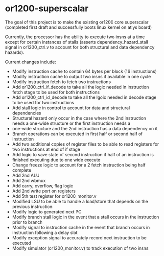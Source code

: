 # or1200-superscalar
The goal of this project is to make the existing or1200 core superscalar (completed first draft and successfully boots linux kernel on atlys board)

Currently, the processor has the ability to execute two insns at a time except for certain instances of stalls (asserts dependency_hazard_stall signal in or1200_ctrl.v to account for both structural and data dependency hazards).

Current changes include:
- Modify instruction cache to contain 64 bytes per block (16 instructions)
- Modify instruction cache to output two insns if available in one cycle
- Modify instruction fetch to fetch two instructions
- Add or1200_ctrl_if_decode to take all the logic needed in instruction fetch stage to be used for both instructions
- Add or1200_ctrl_id_decode to take all the lgoic needed in decode stage to be used for two instructions
- Add stall logic in control to account for data and structural dependencies
- Structural hazard only occur in the case where the 2nd instruction needs a one-wide structure or the first instruction needs a
- one-wide structure and the 2nd instruction has a data dependency on it 
- Branch operations can be executed in first half or second half of instruction
- Add two additional copies of register files to be able to read registers for two instructions at end of if stage
- Add logic to save state of second instruction if half of an instruction is finished executing due to one wide execute
- Change freeze logic to account for a 2 fetch instruction being half complete
- Add 2nd ALU
- Add 2nd wbmux
- Add carry, overflow, flag logic
- Add 2nd write port on registers
- Add 5th test register for or1200_monitor.v
- Modified LSU to be able to handle a load/store that depends on the previous instruction
- Modify logic to generated next PC
- Modify branch stall logic in the event that a stall occurs in the instruction prior to branch
- Modify signal to instruction cache in the event that branch occurs in instruction following a delay slot
- Modify exception signal to accurately record next instruction to be executed
- Modify simulator (or1200_monitor.v) to track execution of two insns
